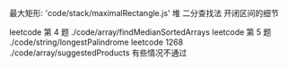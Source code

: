 最大矩形: 'code/stack/maximalRectangle.js'
堆
二分查找法 开闭区间的细节

leetcode 第 4 题 ./code/array/findMedianSortedArrays
leetcode 第 5 题 ./code/string/longestPalindrome
leetcode 1268 ./code/array/suggestedProducts 有些情况不通过
